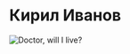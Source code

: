 Кирил Иванов
========
![Doctor, will I live?](http://www.commitstrip.com/wp-content/uploads/2012/03/Strips-Psy-001-english800-final.jpg)